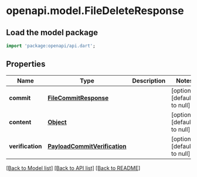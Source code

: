 # openapi.model.FileDeleteResponse

## Load the model package
```dart
import 'package:openapi/api.dart';
```

## Properties
Name | Type | Description | Notes
------------ | ------------- | ------------- | -------------
**commit** | [**FileCommitResponse**](FileCommitResponse.md) |  | [optional] [default to null]
**content** | [**Object**](.md) |  | [optional] [default to null]
**verification** | [**PayloadCommitVerification**](PayloadCommitVerification.md) |  | [optional] [default to null]

[[Back to Model list]](../README.md#documentation-for-models) [[Back to API list]](../README.md#documentation-for-api-endpoints) [[Back to README]](../README.md)


